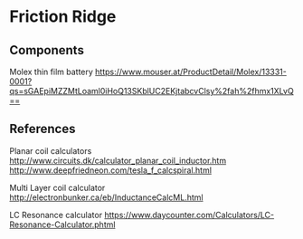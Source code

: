 # Friction Ridge


## Components

Molex thin film battery
https://www.mouser.at/ProductDetail/Molex/13331-0001?qs=sGAEpiMZZMtLoaml0iHoQ13SKblUC2EKjtabcvClsy%2fah%2fhmx1XLvQ==


## References

Planar coil calculators 
http://www.circuits.dk/calculator_planar_coil_inductor.htm
http://www.deepfriedneon.com/tesla_f_calcspiral.html

Multi Layer coil calculator 
http://electronbunker.ca/eb/InductanceCalcML.html

LC Resonance calculator 
https://www.daycounter.com/Calculators/LC-Resonance-Calculator.phtml